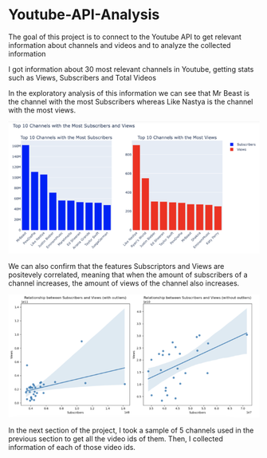 # Youtube-API-Analysis
The goal of this project is to connect to the Youtube API to get relevant information about channels and videos and to analyze the collected information

I got information about 30 most relevant channels in Youtube, getting stats such as Views, Subscribers and Total Videos

In the exploratory analysis of this information we can see that Mr Beast is the channel with the most Subscribers whereas Like Nastya is the channel with the most views. 

![Subscriptions and Views Comparison](Images/Subscriptrors-and-Views.png)

We can also confirm that the features Subscriptors and Views are positevely correlated, meaning that when the amount of subscribers of a channel increases, the amount of views of the channel also increases.

![Subscriptions and Views Correlation](Images/Subcriptors-Views-Correlation.png)

In the next section of the project, I took a sample of 5 channels used in the previous section to get all the video ids of them. Then, I collected information of each of those video ids.
